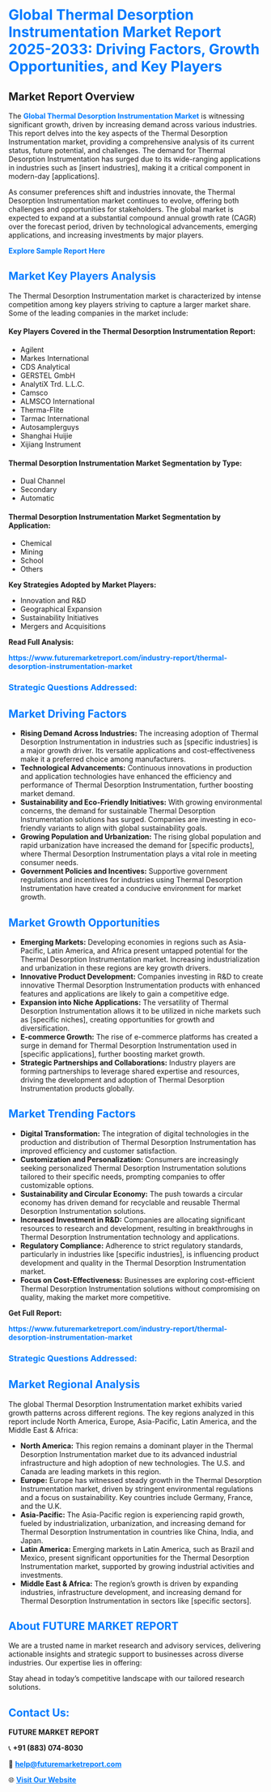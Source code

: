 <h1 style="color: #007BFF;">Global Thermal Desorption Instrumentation Market Report 2025-2033: Driving Factors, Growth Opportunities, and Key Players</h1>

<section id="overview">
<h2>Market Report Overview</h2>
<p>The <a href="https://www.futuremarketreport.com/industry-report/thermal-desorption-instrumentation-market" style="color: #007BFF; text-decoration: none;"><strong>Global Thermal Desorption Instrumentation Market</strong></a> is witnessing significant growth, driven by increasing demand across various industries. This report delves into the key aspects of the Thermal Desorption Instrumentation market, providing a comprehensive analysis of its current status, future potential, and challenges. The demand for Thermal Desorption Instrumentation has surged due to its wide-ranging applications in industries such as [insert industries], making it a critical component in modern-day [applications].</p>
<p>As consumer preferences shift and industries innovate, the Thermal Desorption Instrumentation market continues to evolve, offering both challenges and opportunities for stakeholders. The global market is expected to expand at a substantial compound annual growth rate (CAGR) over the forecast period, driven by technological advancements, emerging applications, and increasing investments by major players.</p>
</section>

<section id="overview">
<p><a href="https://www.futuremarketreport.com/request-sample/reportId=54883" style="color: #007BFF; text-decoration: none;"><strong>Explore Sample Report Here</strong></a></p>
</section>

<section id="key-players">
<h2 style="color: #007BFF;">Market Key Players Analysis</h2>
<p>The Thermal Desorption Instrumentation market is characterized by intense competition among key players striving to capture a larger market share. Some of the leading companies in the market include:</p>
<h4>Key Players Covered in the Thermal Desorption Instrumentation Report:</h4>
<ul><li>Agilent</li><li>Markes International</li><li>CDS Analytical</li><li>GERSTEL GmbH</li><li>AnalytiX Trd. L.L.C.</li><li>Camsco</li><li>ALMSCO International</li><li>Therma-Flite</li><li>Tarmac International</li><li>Autosamplerguys</li><li>Shanghai Huijie</li><li>Xijiang Instrument</li></ul>
<h4>Thermal Desorption Instrumentation Market Segmentation by Type:</h4>
<ul><li>Dual Channel</li><li>Secondary</li><li>Automatic</li></ul>

<h4>Thermal Desorption Instrumentation Market Segmentation by Application:</h4>
<ul><li>Chemical</li><li>Mining</li><li>School</li><li>Others</li></ul>
<p><strong>Key Strategies Adopted by Market Players:</strong></p>
<ul>
<li>Innovation and R&D</li>
<li>Geographical Expansion</li>
<li>Sustainability Initiatives</li>
<li>Mergers and Acquisitions</li>
</ul>
</section>

<section>
<p><strong>Read Full Analysis: </strong></p><a href="https://www.futuremarketreport.com/industry-report/thermal-desorption-instrumentation-market" style="color: #007BFF; text-decoration: none;"><strong>https://www.futuremarketreport.com/industry-report/thermal-desorption-instrumentation-market</strong></a>
<h3 style="color: #007BFF;">Strategic Questions Addressed:</h3>
</section>

<section id="driving-factors">
<h2 style="color: #007BFF;">Market Driving Factors</h2>
<ul>
<li><strong>Rising Demand Across Industries:</strong> The increasing adoption of Thermal Desorption Instrumentation in industries such as [specific industries] is a major growth driver. Its versatile applications and cost-effectiveness make it a preferred choice among manufacturers.</li>
<li><strong>Technological Advancements:</strong> Continuous innovations in production and application technologies have enhanced the efficiency and performance of Thermal Desorption Instrumentation, further boosting market demand.</li>
<li><strong>Sustainability and Eco-Friendly Initiatives:</strong> With growing environmental concerns, the demand for sustainable Thermal Desorption Instrumentation solutions has surged. Companies are investing in eco-friendly variants to align with global sustainability goals.</li>
<li><strong>Growing Population and Urbanization:</strong> The rising global population and rapid urbanization have increased the demand for [specific products], where Thermal Desorption Instrumentation plays a vital role in meeting consumer needs.</li>
<li><strong>Government Policies and Incentives:</strong> Supportive government regulations and incentives for industries using Thermal Desorption Instrumentation have created a conducive environment for market growth.</li>
</ul>
</section>

<section id="growth-opportunities">
<h2 style="color: #007BFF;">Market Growth Opportunities</h2>
<ul>
<li><strong>Emerging Markets:</strong> Developing economies in regions such as Asia-Pacific, Latin America, and Africa present untapped potential for the Thermal Desorption Instrumentation market. Increasing industrialization and urbanization in these regions are key growth drivers.</li>
<li><strong>Innovative Product Development:</strong> Companies investing in R&D to create innovative Thermal Desorption Instrumentation products with enhanced features and applications are likely to gain a competitive edge.</li>
<li><strong>Expansion into Niche Applications:</strong> The versatility of Thermal Desorption Instrumentation allows it to be utilized in niche markets such as [specific niches], creating opportunities for growth and diversification.</li>
<li><strong>E-commerce Growth:</strong> The rise of e-commerce platforms has created a surge in demand for Thermal Desorption Instrumentation used in [specific applications], further boosting market growth.</li>
<li><strong>Strategic Partnerships and Collaborations:</strong> Industry players are forming partnerships to leverage shared expertise and resources, driving the development and adoption of Thermal Desorption Instrumentation products globally.</li>
</ul>
</section>

<section id="trending-factors">
<h2 style="color: #007BFF;">Market Trending Factors</h2>
<ul>
<li><strong>Digital Transformation:</strong> The integration of digital technologies in the production and distribution of Thermal Desorption Instrumentation has improved efficiency and customer satisfaction.</li>
<li><strong>Customization and Personalization:</strong> Consumers are increasingly seeking personalized Thermal Desorption Instrumentation solutions tailored to their specific needs, prompting companies to offer customizable options.</li>
<li><strong>Sustainability and Circular Economy:</strong> The push towards a circular economy has driven demand for recyclable and reusable Thermal Desorption Instrumentation solutions.</li>
<li><strong>Increased Investment in R&D:</strong> Companies are allocating significant resources to research and development, resulting in breakthroughs in Thermal Desorption Instrumentation technology and applications.</li>
<li><strong>Regulatory Compliance:</strong> Adherence to strict regulatory standards, particularly in industries like [specific industries], is influencing product development and quality in the Thermal Desorption Instrumentation market.</li>
<li><strong>Focus on Cost-Effectiveness:</strong> Businesses are exploring cost-efficient Thermal Desorption Instrumentation solutions without compromising on quality, making the market more competitive.</li>
</ul>
</section>

<section>
<p><strong>Get Full Report: </strong></p><a href="https://www.futuremarketreport.com/industry-report/thermal-desorption-instrumentation-market" style="color: #007BFF; text-decoration: none;"><strong>https://www.futuremarketreport.com/industry-report/thermal-desorption-instrumentation-market</strong></a>
<h3 style="color: #007BFF;">Strategic Questions Addressed:</h3>
</section>


<section id="regional-analysis">
<h2 style="color: #007BFF;">Market Regional Analysis</h2>
<p>The global Thermal Desorption Instrumentation market exhibits varied growth patterns across different regions. The key regions analyzed in this report include North America, Europe, Asia-Pacific, Latin America, and the Middle East & Africa:</p>
<ul>
<li><strong>North America:</strong> This region remains a dominant player in the Thermal Desorption Instrumentation market due to its advanced industrial infrastructure and high adoption of new technologies. The U.S. and Canada are leading markets in this region.</li>
<li><strong>Europe:</strong> Europe has witnessed steady growth in the Thermal Desorption Instrumentation market, driven by stringent environmental regulations and a focus on sustainability. Key countries include Germany, France, and the U.K.</li>
<li><strong>Asia-Pacific:</strong> The Asia-Pacific region is experiencing rapid growth, fueled by industrialization, urbanization, and increasing demand for Thermal Desorption Instrumentation in countries like China, India, and Japan.</li>
<li><strong>Latin America:</strong> Emerging markets in Latin America, such as Brazil and Mexico, present significant opportunities for the Thermal Desorption Instrumentation market, supported by growing industrial activities and investments.</li>
<li><strong>Middle East & Africa:</strong> The region’s growth is driven by expanding industries, infrastructure development, and increasing demand for Thermal Desorption Instrumentation in sectors like [specific sectors].</li>
</ul>
</section>

<footer>
<h2 style="color: #007BFF;">About FUTURE MARKET REPORT</h2>
<p>We are a trusted name in market research and advisory services, delivering actionable insights and strategic support to businesses across diverse industries. Our expertise lies in offering:</p>

<p>Stay ahead in today’s competitive landscape with our tailored research solutions.</p>

<h2 style="color: #007BFF;">Contact Us:</h2>
<p><strong>FUTURE MARKET REPORT</strong></p>
<p>📞 <strong>+91 (883) 074-8030</strong></p>
<p>📧 <strong><a href="mailto:help@futuremarketreport.com" style="color: #007BFF;">help@futuremarketreport.com</a></strong></p>
<p>🌐 <strong><a href="https://www.futuremarketreport.com/" style="color: #007BFF;">Visit Our Website</a></strong></p>
</footer>